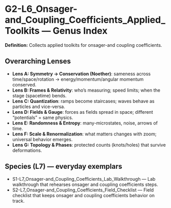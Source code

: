 # G2-L6_Onsager-and_Coupling_Coefficients_Applied_Toolkits — Genus Index
**Definition:** Collects applied toolkits for onsager-and coupling coefficients.

## Overarching Lenses

- **Lens A: Symmetry -> Conservation (Noether)**: sameness across time/space/rotation → energy/momentum/angular momentum conserved.
- **Lens B: Frames & Relativity**: who’s measuring; speed limits; when the stage (spacetime) bends.
- **Lens C: Quantization**: ramps become staircases; waves behave as particles and vice-versa.
- **Lens D: Fields & Gauge**: forces as fields spread in space; different “potentials” = same physics.
- **Lens E: Randomness & Entropy**: many-microstates, noise, arrows of time.
- **Lens F: Scale & Renormalization**: what matters changes with zoom; universal behavior emerges.
- **Lens G: Topology & Phases**: protected counts (knots/holes) that survive deformations.

## Species (L7) — everyday exemplars

- S1-L7_Onsager-and_Coupling_Coefficients_Lab_Walkthrough — Lab walkthrough that rehearses onsager and coupling coefficients steps.
- S2-L7_Onsager-and_Coupling_Coefficients_Field_Checklist — Field checklist that keeps onsager and coupling coefficients behavior on track.
